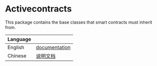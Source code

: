 # Activecontracts

This package contains the base classes that smart contracts must inherit from.

|Language| |
|--------|-|
|English| [documentation](https://github.com/activeledger/activeledger/docs/en-gb/contracts/README.md)|
|Chinese| [说明文档](https://github.com/activeledger/activeledger/docs/zh-cn/contracts/README.md)|